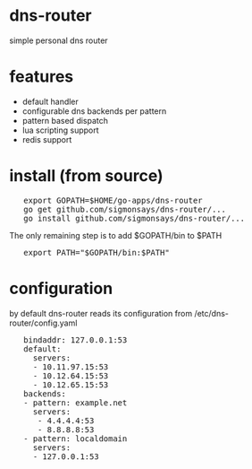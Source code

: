 # dns-router

simple personal dns router

# features

- default handler
- configurable dns backends per pattern
- pattern based dispatch 
- lua scripting support
- redis support


# install (from source)

<pre>
   export GOPATH=$HOME/go-apps/dns-router
   go get github.com/sigmonsays/dns-router/...
   go install github.com/sigmonsays/dns-router/...
</pre>

The only remaining step is to add $GOPATH/bin to $PATH

<pre>
   export PATH="$GOPATH/bin:$PATH"
</pre>

# configuration

by default dns-router reads its configuration from /etc/dns-router/config.yaml

<pre>
   bindaddr: 127.0.0.1:53
   default:
     servers:
     - 10.11.97.15:53
     - 10.12.64.15:53
     - 10.12.65.15:53
   backends:
   - pattern: example.net
     servers:
      - 4.4.4.4:53
      - 8.8.8.8:53
   - pattern: localdomain
     servers:
     - 127.0.0.1:53
</pre>
